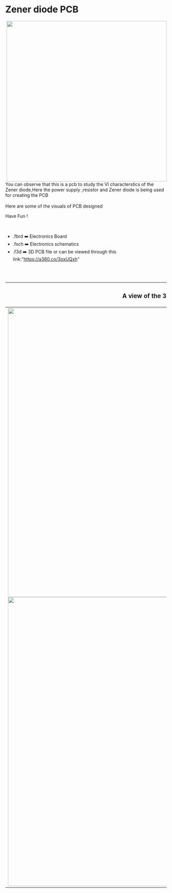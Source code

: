 



<h1>Zener diode PCB</h1>

<div>
   <img width=500 align=right src="https://github.com/yatharthagr7/Dive-into-Electronics/blob/main/PCB%20Designs/22-Zener%20diode/zener_diode_PCB%20v2.png"/>
   <p>You can observe that this is a pcb to study the VI characterstics of the Zener diode,Here the power supply ,resistor and Zener diode is being used for creating the PCB
     <br><br>Here are some of the visuals of PCB designed<br>
        
   Have Fun !
  </p>
<br>

   - .fbrd ➡️ Electronics Board
   - .fsch ➡️ Electronics schematics
   - .f3d  ➡️ 3D PCB file or can be viewed through this link:"https://a360.co/3oxUQxh"
   
<br> <br>  
<div align=center>
   
| <h3>A view of the 3D file</h2> | <h3>Schematic Diagram for PCB</h3> |      
| --- | --- |
| <img width=900 align=center src="https://github.com/yatharthagr7/Dive-into-Electronics/blob/main/PCB%20Designs/22-Zener%20diode/img1.png"/><br><img width=900 align=center src="https://github.com/yatharthagr7/Dive-into-Electronics/blob/main/PCB%20Designs/22-Zener%20diode/img2.png"/> |    <img width="900" src="https://github.com/yatharthagr7/Dive-into-Electronics/blob/main/PCB%20Designs/22-Zener%20diode/schematics.png"> | 
 
</div>

 




